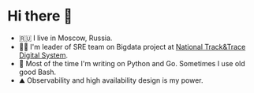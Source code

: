 # Hi there 👋

- 🇷🇺 I live in Moscow, Russia.
- 👨‍🚒 I'm leader of SRE team on Bigdata project at [National Track&Trace Digital System](https://chestnyznak.ru/en).
- 🙌 Most of the time I'm writing on Python and Go. Sometimes I use old good Bash.
- ⛰️ Observability and high availability design is my power.


<!--
**vykac/vykac** is a ✨ _special_ ✨ repository because its `README.md` (this file) appears on your GitHub profile.

Here are some ideas to get you started:

- 🔭 I’m currently working on ...
- 🌱 I’m currently learning ...
- 👯 I’m looking to collaborate on ...
- 🤔 I’m looking for help with ...
- 💬 Ask me about ...
- 📫 How to reach me: ...
- 😄 Pronouns: ...
- ⚡ Fun fact: ...
-->
